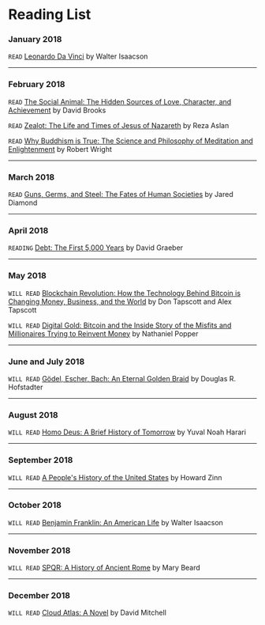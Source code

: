 # Reading List

### January 2018
`READ` [Leonardo Da Vinci](https://www.amazon.com/Leonardo-Vinci-Walter-Isaacson/dp/1501139150/ref=sr_1_1_twi_har_1?s=books&ie=UTF8&qid=1522752097&sr=1-1&keywords=leonardo+da+vinci+walter+isaacson) by Walter Isaacson

---

### February 2018
`READ` [The Social Animal: The Hidden Sources of Love, Character, and Achievement](https://www.amazon.com/Social-Animal-Sources-Character-Achievement/dp/0812979370/ref=sr_1_1?s=books&ie=UTF8&qid=1522752086&sr=1-1&keywords=the+social+animal) by David Brooks

`READ` [Zealot: The Life and Times of Jesus of Nazareth](https://www.amazon.com/Zealot-Life-Times-Jesus-Nazareth/dp/0812981480/ref=sr_1_1_twi_pap_1?s=books&ie=UTF8&qid=1522752066&sr=1-1&keywords=zealot) by Reza Aslan

`READ` [Why Buddhism is True: The Science and Philosophy of Meditation and Enlightenment](https://www.amazon.com/Why-Buddhism-True-Philosophy-Enlightenment/dp/1439195455/ref=sr_1_1_twi_har_1?s=books&ie=UTF8&qid=1522752047&sr=1-1&keywords=why+buddhism+is+true) by Robert Wright

---

### March 2018
`READ` [Guns, Germs, and Steel: The Fates of Human Societies](https://www.amazon.com/Guns-Germs-Steel-Fates-Societies/dp/0393061310/ref=mt_hardcover?_encoding=UTF8&me=) by Jared Diamond

---

### April 2018
`READING` [Debt: The First 5,000 Years](https://www.amazon.com/Debt-Updated-Expanded-First-Years/dp/1612194192/ref=sr_1_1?ie=UTF8&qid=1522752008&sr=8-1&keywords=debt+the+first+5000+years) by David Graeber

---

### May 2018
`WILL READ` [Blockchain Revolution: How the Technology Behind Bitcoin is Changing Money, Business, and the World](https://www.amazon.com/Blockchain-Revolution-Technology-Changing-Business/dp/1101980133/ref=sr_1_4?s=books&ie=UTF8&qid=1522752142&sr=1-4&keywords=blockchain+revolution) by Don Tapscott and Alex Tapscott

`WILL READ` [Digital Gold: Bitcoin and the Inside Story of the Misfits and Millionaires Trying to Reinvent Money](https://www.amazon.com/Digital-Gold-Bitcoin-Millionaires-Reinvent/dp/0062362496/ref=tmm_hrd_swatch_0?_encoding=UTF8&qid=1522752213&sr=1-1) by Nathaniel Popper

---

### June and July 2018
`WILL READ` [Gödel, Escher, Bach: An Eternal Golden Braid](https://www.amazon.com/G%C3%B6del-Escher-Bach-Eternal-Golden/dp/0465026567/ref=tmm_pap_swatch_0?_encoding=UTF8&qid=&sr=) by Douglas R. Hofstadter

---

### August 2018
`WILL READ` [Homo Deus: A Brief History of Tomorrow](https://www.amazon.com/Homo-Deus-Brief-History-Tomorrow/dp/0062464310/ref=sr_1_2?ie=UTF8&qid=1522753420&sr=8-2&keywords=Homo+Deus) by Yuval Noah Harari

---

### September 2018
`WILL READ` [A People's History of the United States](https://www.amazon.com/Peoples-History-United-States/dp/0062397346/ref=sr_1_1?s=books&ie=UTF8&qid=1524424290&sr=1-1&keywords=a+people%27s+history+of+the+united+states) by Howard Zinn

---

### October 2018
`WILL READ` [Benjamin Franklin: An American Life](https://www.amazon.com/Benjamin-Franklin-American-Walter-Isaacson/dp/0684807610/ref=tmm_hrd_swatch_0?_encoding=UTF8&qid=1524424414&sr=1-1) by Walter Isaacson

---

### November 2018
`WILL READ` [SPQR: A History of Ancient Rome](https://www.amazon.com/SPQR-History-Ancient-Mary-Beard/dp/0871404230/ref=tmm_hrd_swatch_0?_encoding=UTF8&qid=1524424466&sr=1-4) by Mary Beard

---

### December 2018
`WILL READ` [Cloud Atlas: A Novel](https://www.amazon.com/Cloud-Atlas-Modern-Library-Hardcover/dp/081299471X/ref=tmm_hrd_swatch_0?_encoding=UTF8&qid=&sr=) by David Mitchell
